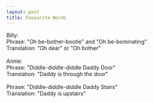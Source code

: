 ```yaml
--- 
layout: post
title: Favourite Words
---
```

Billy:<br />Phrase: "Oh be-bother-bootle" and "Oh be-bominating"<br />Translation: "Oh dear" or "Oh bother"<br /><br />Annie:<br />Phrase: "Diddle-diddle-diddle Daddy Door"<br />Translation: "Daddy is through the door" <br /><br />Phrase: "Diddle-diddle-diddle Daddy Stairs"<br />Translation: "Daddy is upstairs"
